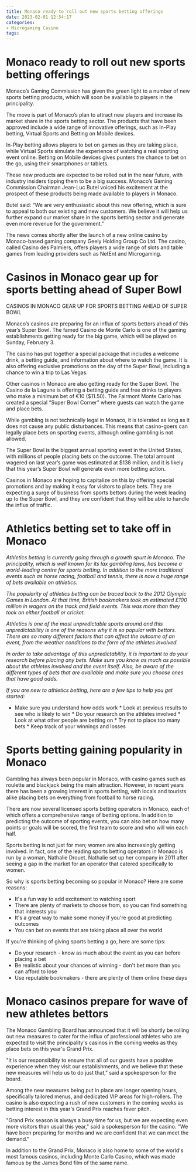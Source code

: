 ```yaml
---
title: Monaco ready to roll out new sports betting offerings
date: 2023-02-01 12:54:17
categories:
- Microgaming Casino
tags:
---
```



#  Monaco ready to roll out new sports betting offerings

Monaco’s Gaming Commission has given the green light to a number of new sports betting products, which will soon be available to players in the principality.

The move is part of Monaco’s plan to attract new players and increase its market share in the sports betting sector. The products that have been approved include a wide range of innovative offerings, such as In-Play betting, Virtual Sports and Betting on Mobile devices.

In-Play betting allows players to bet on games as they are taking place, while Virtual Sports simulate the experience of watching a real sporting event online. Betting on Mobile devices gives punters the chance to bet on the go, using their smartphones or tablets.

These new products are expected to be rolled out in the near future, with industry insiders tipping them to be a big success. Monaco’s Gaming Commission Chairman Jean-Luc Butel voiced his excitement at the prospect of these products being made available to players in Monaco.

Butel said: “We are very enthusiastic about this new offering, which is sure to appeal to both our existing and new customers. We believe it will help us further expand our market share in the sports betting sector and generate even more revenue for the government.”

The news comes shortly after the launch of a new online casino by Monaco-based gaming company Geely Holding Group Co Ltd. The casino, called Casino des Palmiers, offers players a wide range of slots and table games from leading providers such as NetEnt and Microgaming.

#  Casinos in Monaco gear up for sports betting ahead of Super Bowl

CASINOS IN MONACO GEAR UP FOR SPORTS BETTING AHEAD OF SUPER BOWL

Monaco’s casinos are preparing for an influx of sports bettors ahead of this year’s Super Bowl. The famed Casino de Monte Carlo is one of the gaming establishments getting ready for the big game, which will be played on Sunday, February 3.

The casino has put together a special package that includes a welcome drink, a betting guide, and information about where to watch the game. It is also offering exclusive promotions on the day of the Super Bowl, including a chance to win a trip to Las Vegas.

Other casinos in Monaco are also getting ready for the Super Bowl. The Casino de la Lagune is offering a betting guide and free drinks to players who make a minimum bet of €10 ($11.50). The Fairmont Monte Carlo has created a special “Super Bowl Corner” where guests can watch the game and place bets.

While gambling is not technically legal in Monaco, it is tolerated as long as it does not cause any public disturbances. This means that casino-goers can legally place bets on sporting events, although online gambling is not allowed.

The Super Bowl is the biggest annual sporting event in the United States, with millions of people placing bets on the outcome. The total amount wagered on last year’s game was estimated at $138 million, and it is likely that this year’s Super Bowl will generate even more betting action.

Casinos in Monaco are hoping to capitalize on this by offering special promotions and by making it easy for visitors to place bets. They are expecting a surge of business from sports bettors during the week leading up to the Super Bowl, and they are confident that they will be able to handle the influx of traffic.

#  Athletics betting set to take off in Monaco

_Athletics betting is currently going through a growth spurt in Monaco. The principality, which is well known for its lax gambling laws, has become a world-leading centre for sports betting. In addition to the more traditional events such as horse racing, football and tennis, there is now a huge range of bets available on athletics._

_The popularity of athletics betting can be traced back to the 2012 Olympic Games in London. At that time, British bookmakers took an estimated £100 million in wagers on the track and field events. This was more than they took on either football or cricket._

_Athletics is one of the most unpredictable sports around and this unpredictability is one of the reasons why it is so popular with bettors. There are so many different factors that can affect the outcome of an event, from the weather conditions to the form of the athletes involved._

_In order to take advantage of this unpredictability, it is important to do your research before placing any bets. Make sure you know as much as possible about the athletes involved and the event itself. Also, be aware of the different types of bets that are available and make sure you choose ones that have good odds._

_If you are new to athletics betting, here are a few tips to help you get started:_

* Make sure you understand how odds work * Look at previous results to see who is likely to win * Do your research on the athletes involved * Look at what other people are betting on * Try not to place too many bets * Keep track of your winnings and losses

#  Sports betting gaining popularity in Monaco

Gambling has always been popular in Monaco, with casino games such as roulette and blackjack being the main attraction. However, in recent years there has been a growing interest in sports betting, with locals and tourists alike placing bets on everything from football to horse racing.

There are now several licensed sports betting operators in Monaco, each of which offers a comprehensive range of betting options. In addition to predicting the outcome of sporting events, you can also bet on how many points or goals will be scored, the first team to score and who will win each half.

Sports betting is not just for men; women are also increasingly getting involved. In fact, one of the leading sports betting operators in Monaco is run by a woman, Nathalie Drouet. Nathalie set up her company in 2011 after seeing a gap in the market for an operator that catered specifically to women.

So why is sports betting becoming so popular in Monaco? Here are some reasons:

- It's a fun way to add excitement to watching sport
- There are plenty of markets to choose from, so you can find something that interests you
- It's a great way to make some money if you're good at predicting outcomes
- You can bet on events that are taking place all over the world

If you're thinking of giving sports betting a go, here are some tips:

- Do your research - know as much about the event as you can before placing a bet
- Be realistic about your chances of winning - don't bet more than you can afford to lose
- Use reputable bookmakers - there are plenty of them online these days

#  Monaco casinos prepare for wave of new athletes bettors

The Monaco Gambling Board has announced that it will be shortly be rolling out new measures to cater for the influx of professional athletes who are expected to visit the principality's casinos in the coming weeks as they place bets on this year's Grand Prix.

"It is our responsibility to ensure that all of our guests have a positive experience when they visit our establishments, and we believe that these new measures will help us to do just that," said a spokesperson for the board.

Among the new measures being put in place are longer opening hours, specifically tailored menus, and dedicated VIP areas for high-rollers. The casino is also expecting a rush of new customers in the coming weeks as betting interest in this year's Grand Prix reaches fever pitch.

"Grand Prix season is always a busy time for us, but we are expecting even more visitors than usual this year," said a spokesperson for the casino. "We have been preparing for months and we are confident that we can meet the demand."

In addition to the Grand Prix, Monaco is also home to some of the world's most famous casinos, including Monte Carlo Casino, which was made famous by the James Bond film of the same name.